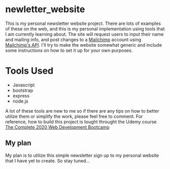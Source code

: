 # newletter_website
This is my personal newsletter website project. There are lots of examples of these on the web, and this is my personal implementation using tools that I am currently learning about. The site will request users to input their name and mailing info, and post changes to a [Mailchimp](https://mailchimp.com/) account using [Mailchimp's API](https://mailchimp.com/developer/). I'll try to make the website somewhat generic and include some instructions on how to set it up for your own purposes.

# Tools Used
- Javascript
- bootstrap
- express
- node.js

A lot of these tools are new to me so if there are any tips on how to better utilize them or simplify the work, please feel free to comment. For reference, how to build this project is tought throught the Udemy course [The Complete 2020 Web Development Bootcamp](https://www.udemy.com/course/the-complete-web-development-bootcamp/) 

## My plan
My plan is to utilize this simple newsletter sign up to my personal website that I have yet to create. So stay tuned... 

